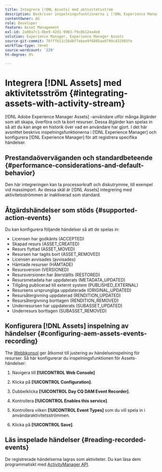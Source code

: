 ```yaml
---
title: Integrera [!DNL Assets] med aktivitetsström
description: Beskriver inspelningsfunktionerna i [!DNL Experience Manager] och hur du konfigurerar det för att registrera specifika händelser.
contentOwner: AG
role: Developer
feature: Asset Management
exl-id: 2a08a7c1-8be9-42d1-9983-f9c8b12ea4e8
solution: Experience Manager, Experience Manager Assets
source-git-commit: 76fffb11c56dbf7ebee9f6805ae0799cd32985fe
workflow-type: tm+mt
source-wordcount: '229'
ht-degree: 0%

---
```


# Integrera [!DNL Assets] med aktivitetsström {#integrating-assets-with-activity-stream}

[!DNL Adobe Experience Manager Assets] -användare utför många åtgärder som att skapa, överföra och ta bort resurser. Dessa åtgärder kan spelas in så att du kan ange en historik över vad en användare har gjort. I det här avsnittet beskrivs inspelningsfunktionerna i [!DNL Experience Manager] och konfigurera [!DNL Experience Manager] för att registrera specifika händelser.

## Prestandaöverväganden och standardbeteende {#performance-considerations-and-default-behavior}

Den här integreringen kan ta processorkraft och diskutrymme, till exempel vid massimport. Av dessa skäl är [!DNL Assets] integrering med aktivitetsströmmen är inaktiverad som standard.

## Åtgärdshändelser som stöds {#supported-action-events}

Du kan konfigurera följande händelser så att de spelas in:

* Licensen har godkänts (ACCEPTED)
* Skapad resurs (ASSET_CREATED)
* Resurs flyttad (ASSET_MOVED)
* Resursen har tagits bort (ASSET_REMOVED)
* Licensen avvisades (avvisades)
* Hämtade resurser (HÄMTADE)
* Resursversion (VERSIONED)
* Resursversionen har återställts (RESTORED)
* Resursmetadata har uppdaterats (METADATA_UPDATED)
* Tillgång publicerad till externt system (PUBLISHED_EXTERNAL)
* Resursens ursprungliga uppdaterade (ORIGINAL_UPDATED)
* Resursåtergivning uppdaterad (RENDITION_UPDATED)
* Resursåtergivning borttagen (RENDITION_REMOVED)
* Underresursen har uppdaterats (SUBASSET_UPDATED)
* Underresurs borttagen (SUBASSET_REMOVED)

## Konfigurera [!DNL Assets] inspelning av händelser {#configuring-aem-assets-events-recording}

The [Webbkonsol](/help/sites-deploying/configuring-osgi.md) ger åtkomst till justering av händelseinspelning för resurser. Så här konfigurerar du inspelningsfunktionen för Assets-händelser:

1. Navigera till **[!UICONTROL Web Console]**

1. Klicka på **[!UICONTROL Configuration]**.

1. Dubbelklicka **[!UICONTROL Day CQ DAM Event Recorder]**.

1. Kontrollera **[!UICONTROL Enables this service]**.

1. Kontrollera vilken **[!UICONTROL Event Types]** som du vill spela in i användaraktivitetsströmmen.

1. Klicka på **[!UICONTROL Save]**.

## Läs inspelade händelser {#reading-recorded-events}

De registrerade händelserna lagras som aktiviteter. Du kan läsa dem programmatiskt med [ActivityManager API](https://developer.adobe.com/experience-manager/reference-materials/6-5/javadoc/com/adobe/granite/activitystreams/ActivityManager.html).
